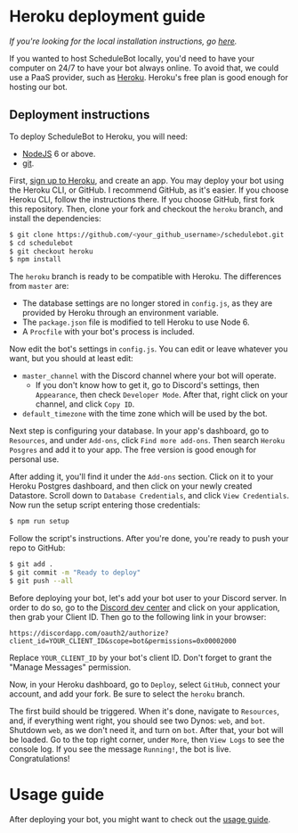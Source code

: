 # Heroku deployment guide

*If you're looking for the local installation instructions, go
[here](https://github.com/MeLlamoPablo/schedulebot#schedulebot).*

If you wanted to host ScheduleBot locally, you'd need to have your computer on 24/7 to have your
bot always online. To avoid that, we could use a PaaS provider, such as
[Heroku](https://www.heroku.com/). Heroku's free plan is good enough for hosting our bot.

## Deployment instructions

To deploy ScheduleBot to Heroku, you will need:

* [NodeJS](https://nodejs.org/en/download/) 6 or above.
* [git](https://git-scm.com/downloads).

First, [sign up to Heroku](https://signup.heroku.com/), and create an app. You may deploy your
bot using the Heroku CLI, or GitHub. I recommend GitHub, as it's easier. If you choose Heroku
CLI, follow the instructions there. If you choose GitHub, first fork this repository. Then, clone
 your fork and checkout the `heroku` branch, and install the dependencies:

```sh
$ git clone https://github.com/<your_github_username>/schedulebot.git
$ cd schedulebot
$ git checkout heroku
$ npm install
```

The `heroku` branch is ready to be compatible with Heroku. The differences from `master` are:

* The database settings are no longer stored in `config.js`, as they are provided by Heroku through
an environment variable.
* The `package.json` file is modified to tell Heroku to use Node 6.
* A `Procfile` with your bot's process is included.

Now edit the bot's settings in `config.js`. You can edit or leave whatever you want, but you should
at least edit:

* `master_channel` with the Discord channel where your bot will operate.
	* If you don't know how to get it, go to Discord's settings, then `Appearance`, then check
	`Developer Mode`. After that, right click on your channel, and click `Copy ID`.
* `default_timezone` with the time zone which will be used by the bot.

Next step is configuring your database. In your app's dashboard, go to `Resources`, and under
`Add-ons`, click `Find more add-ons`. Then search `Heroku Posgres` and add it to your app. The
free version is good enough for personal use.

After adding it, you'll find it under the `Add-ons` section. Click on it to your Heroku Postgres
dashboard, and then click on your newly created Datastore. Scroll down to `Database Credentials`,
 and click `View Credentials`. Now run the setup script entering those credentials:

```sh
$ npm run setup
```

Follow the script's instructions. After you're done, you're ready to push your repo to GitHub:

```sh
$ git add .
$ git commit -m "Ready to deploy"
$ git push --all
```

Before deploying your bot, let's add your bot user to your Discord server. In order to do so, go 
to the [Discord dev center](https://discordapp.com/developers/applications/me/) and click on your
application, then grab your Client ID. Then go to the following link in your browser:
 
```
https://discordapp.com/oauth2/authorize?client_id=YOUR_CLIENT_ID&scope=bot&permissions=0x00002000
```

Replace `YOUR_CLIENT_ID` by your bot's client ID. Don't forget to grant the "Manage Messages" 
permission.

Now, in your Heroku dashboard, go to `Deploy`, select `GitHub`, connect your account, and add
your fork. Be sure to select the `heroku` branch.

The first build should be triggered. When it's done, navigate to `Resources`, and, if everything
went right, you should see two Dynos: `web`, and `bot`. Shutdown `web`, as we don't need it, and
turn on `bot`. After that, your bot will be loaded. Go to the top right corner, under `More`,
then `View Logs` to see the console log. If you see the message `Running!`, the bot is live.
Congratulations!

# Usage guide

After deploying your bot, you might want to check out the
[usage guide](https://github.com/MeLlamoPablo/schedulebot/blob/master/usage/usage-guide.md).
